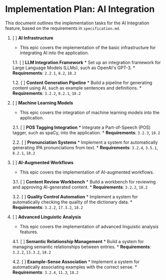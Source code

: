 # Implementation Plan: AI Integration

This document outlines the implementation tasks for the AI Integration feature, based on the requirements in `specification.md`.

1.  [ ] **AI Infrastructure**
    *   This epic covers the implementation of the basic infrastructure for integrating AI into the application.

    1.1. [ ] **LLM Integration Framework**
        *   Set up an integration framework for Large Language Models (LLMs), such as OpenAI's GPT-3.
        *   **Requirements**: `2.2.1`, `8.2`, `18.2`

    1.2. [ ] **Content Generation Pipeline**
        *   Build a pipeline for generating content using AI, such as example sentences and definitions.
        *   **Requirements**: `3.2.2`, `8.2.1`, `18.2`

2.  [ ] **Machine Learning Models**
    *   This epic covers the integration of machine learning models into the application.

    2.1. [ ] **POS Tagging Integration**
        *   Integrate a Part-of-Speech (POS) tagger, such as spaCy, into the application.
        *   **Requirements**: `3.2.3`, `18.2`

    2.2. [ ] **Pronunciation Systems**
        *   Implement a system for automatically generating IPA pronunciations from text.
        *   **Requirements**: `3.2.4`, `3.5.1`, `8.2.1`, `18.2`

3.  [ ] **AI-Augmented Workflows**
    *   This epic covers the implementation of AI-augmented workflows.

    3.1. [ ] **Content Review Workbench**
        *   Build a workbench for reviewing and approving AI-generated content.
        *   **Requirements**: `3.2.2`, `18.2`

    3.2. [ ] **Quality Control Automation**
        *   Implement a system for automatically checking the quality of the dictionary data.
        *   **Requirements**: `3.2.2`, `17.3.2`, `18.2`

4.  [ ] **Advanced Linguistic Analysis**
    *   This epic covers the implementation of advanced linguistic analysis features.

    4.1. [ ] **Semantic Relationship Management**
        *   Build a system for managing semantic relationships between entries.
        *   **Requirements**: `3.2.2`, `13.3.2`, `18.2`

    4.2. [ ] **Example-Sense Association**
        *   Implement a system for automatically associating examples with the correct sense.
        *   **Requirements**: `3.2.4`, `11.3`, `18.2`
